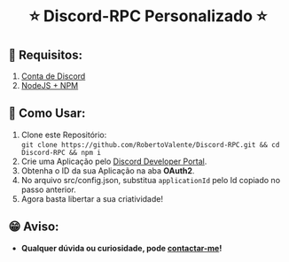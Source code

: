 # <center> ⭐ **Discord-RPC Personalizado** ⭐ </center>

## 📌 **Requisitos:**
1. [Conta de Discord](https://discord.com)
2. [NodeJS + NPM](https://nodejs.org/en/)

## 🤔 **Como Usar:**
1. Clone este Repositório: 
<br>```git clone https://github.com/RobertoValente/Discord-RPC.git && cd Discord-RPC && npm i```
2. Crie uma Aplicação pelo [Discord Developer Portal](https://discord.com/developers/applications).
3. Obtenha o ID da sua Aplicação na aba **__OAuth2__**.
4. No arquivo src/config.json, substitua `applicationId` pelo Id copiado no passo anterior.
5. Agora basta libertar a sua criatividade!

## 😁 Aviso:
- **Qualquer dúvida ou curiosidade, pode [contactar-me](https://github.com/RobertoValente/RobertoValente)!**